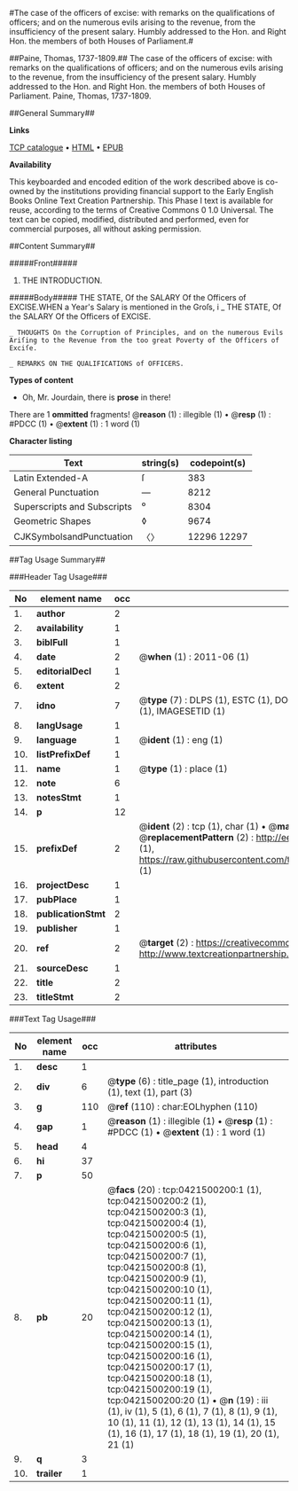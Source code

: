 #The case of the officers of excise: with remarks on the qualifications of officers; and on the numerous evils arising to the revenue, from the insufficiency of the present salary. Humbly addressed to the Hon. and Right Hon. the members of both Houses of Parliament.#

##Paine, Thomas, 1737-1809.##
The case of the officers of excise: with remarks on the qualifications of officers; and on the numerous evils arising to the revenue, from the insufficiency of the present salary. Humbly addressed to the Hon. and Right Hon. the members of both Houses of Parliament.
Paine, Thomas, 1737-1809.

##General Summary##

**Links**

[TCP catalogue](http://www.ota.ox.ac.uk/tcp/)  • 
[HTML](http://tei.it.ox.ac.uk/tcp/Texts-HTML/free/004/004809380.html)  • 
[EPUB](http://tei.it.ox.ac.uk/tcp/Texts-EPUB/free/004/004809380.epub)

**Availability**

This keyboarded and encoded edition of the
	       work described above is co-owned by the institutions
	       providing financial support to the Early English Books
	       Online Text Creation Partnership. This Phase I text is
	       available for reuse, according to the terms of Creative
	       Commons 0 1.0 Universal. The text can be copied,
	       modified, distributed and performed, even for
	       commercial purposes, all without asking permission.


##Content Summary##

#####Front#####

1. THE INTRODUCTION.

#####Body#####
THE STATE, Of the SALARY Of the Officers of EXCISE.WHEN a Year's Salary is mentioned in the Groſs, i
    _ THE STATE, Of the SALARY Of the Officers of EXCISE.

    _ THOUGHTS On the Corruption of Principles, and on the numerous Evils Ariſing to the Revenue from the too great Poverty of the Officers of Exciſe.

    _ REMARKS ON THE QUALIFICATIONS of OFFICERS.

**Types of content**

  * Oh, Mr. Jourdain, there is **prose** in there!

There are 1 **ommitted** fragments! 
 @__reason__ (1) : illegible (1)  •  @__resp__ (1) : #PDCC (1)  •  @__extent__ (1) : 1 word (1)

**Character listing**


|Text|string(s)|codepoint(s)|
|---|---|---|
|Latin Extended-A|ſ|383|
|General Punctuation|—|8212|
|Superscripts             and Subscripts|⁰|8304|
|Geometric Shapes|◊|9674|
|CJKSymbolsandPunctuation|〈〉|12296 12297|

##Tag Usage Summary##

###Header Tag Usage###

|No|element name|occ|attributes|
|---|---|---|---|
|1.|__author__|2||
|2.|__availability__|1||
|3.|__biblFull__|1||
|4.|__date__|2| @__when__ (1) : 2011-06 (1)|
|5.|__editorialDecl__|1||
|6.|__extent__|2||
|7.|__idno__|7| @__type__ (7) : DLPS (1), ESTC (1), DOCNO (1), TCP (1), GALEDOCNO (1), CONTENTSET (1), IMAGESETID (1)|
|8.|__langUsage__|1||
|9.|__language__|1| @__ident__ (1) : eng (1)|
|10.|__listPrefixDef__|1||
|11.|__name__|1| @__type__ (1) : place (1)|
|12.|__note__|6||
|13.|__notesStmt__|1||
|14.|__p__|12||
|15.|__prefixDef__|2| @__ident__ (2) : tcp (1), char (1)  •  @__matchPattern__ (2) : ([0-9\-]+):([0-9IVX]+) (1), (.+) (1)  •  @__replacementPattern__ (2) : http://eebo.chadwyck.com/downloadtiff?vid=$1&page=$2 (1), https://raw.githubusercontent.com/textcreationpartnership/Texts/master/tcpchars.xml#$1 (1)|
|16.|__projectDesc__|1||
|17.|__pubPlace__|1||
|18.|__publicationStmt__|2||
|19.|__publisher__|1||
|20.|__ref__|2| @__target__ (2) : https://creativecommons.org/publicdomain/zero/1.0/ (1), http://www.textcreationpartnership.org/docs/. (1)|
|21.|__sourceDesc__|1||
|22.|__title__|2||
|23.|__titleStmt__|2||


###Text Tag Usage###

|No|element name|occ|attributes|
|---|---|---|---|
|1.|__desc__|1||
|2.|__div__|6| @__type__ (6) : title_page (1), introduction (1), text (1), part (3)|
|3.|__g__|110| @__ref__ (110) : char:EOLhyphen (110)|
|4.|__gap__|1| @__reason__ (1) : illegible (1)  •  @__resp__ (1) : #PDCC (1)  •  @__extent__ (1) : 1 word (1)|
|5.|__head__|4||
|6.|__hi__|37||
|7.|__p__|50||
|8.|__pb__|20| @__facs__ (20) : tcp:0421500200:1 (1), tcp:0421500200:2 (1), tcp:0421500200:3 (1), tcp:0421500200:4 (1), tcp:0421500200:5 (1), tcp:0421500200:6 (1), tcp:0421500200:7 (1), tcp:0421500200:8 (1), tcp:0421500200:9 (1), tcp:0421500200:10 (1), tcp:0421500200:11 (1), tcp:0421500200:12 (1), tcp:0421500200:13 (1), tcp:0421500200:14 (1), tcp:0421500200:15 (1), tcp:0421500200:16 (1), tcp:0421500200:17 (1), tcp:0421500200:18 (1), tcp:0421500200:19 (1), tcp:0421500200:20 (1)  •  @__n__ (19) : iii (1), iv (1), 5 (1), 6 (1), 7 (1), 8 (1), 9 (1), 10 (1), 11 (1), 12 (1), 13 (1), 14 (1), 15 (1), 16 (1), 17 (1), 18 (1), 19 (1), 20 (1), 21 (1)|
|9.|__q__|3||
|10.|__trailer__|1||
